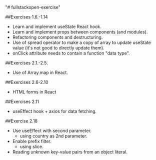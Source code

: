 "# fullstackopen-exercise"

##Exercises 1.6.-1.14

- Learn and implement useState React hook.
- Learn and implement props between components (and modules).
- Refactoring components and destructuring.
- Use of spread operator to make a copy of array to update useState value (it's not good to directly update them).
- onClick attribute needs to contain a function "data type".

##Exercises 2.1.-2.5.

- Use of Array.map in React.

##Exercises 2.6-2.10

- HTML forms in React

##Exercises 2.11

- useEffect hook + axios for data fetching.

##Exercise 2.18

- Use useEffect with second parameter.
  - using country as 2nd parameter.
- Enable prefix filter.
  - using slice.
- Reading unknown key-value pairs from an object literal.
